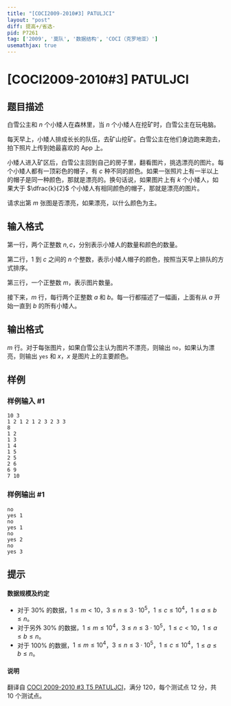 ```yaml
---
title: "[COCI2009-2010#3] PATULJCI"
layout: "post"
diff: 提高+/省选-
pid: P7261
tag: ['2009', '莫队', '数据结构', 'COCI（克罗地亚）']
usemathjax: true
---
```


# [COCI2009-2010#3] PATULJCI
## 题目描述

白雪公主和 $n$ 个小矮人在森林里，当 $n$ 个小矮人在挖矿时，白雪公主在玩电脑。

每天早上，小矮人排成长长的队伍，去矿山挖矿。白雪公主在他们身边跑来跑去，拍下照片上传到她最喜欢的 App 上。

小矮人进入矿区后，白雪公主回到自己的房子里，翻看图片，挑选漂亮的图片。每个小矮人都有一顶彩色的帽子，有 $c$ 种不同的颜色。如果一张照片上有一半以上的帽子是同一种颜色，那就是漂亮的。换句话说，如果图片上有 $k$ 个小矮人，如果大于 $\dfrac{k}{2}$ 个小矮人有相同颜色的帽子，那就是漂亮的图片。

请求出第 $m$ 张图是否漂亮，如果漂亮，以什么颜色为主。
## 输入格式

第一行，两个正整数 $n, c$，分别表示小矮人的数量和颜色的数量。

第二行，$1$ 到 $c$ 之间的 $n$ 个整数，表示小矮人帽子的颜色，按照当天早上排队的方式排序。

第三行，一个正整数 $m$，表示图片数量。

接下来，$m$ 行，每行两个正整数 $a$ 和 $b$。每一行都描述了一幅画，上面有从 $a$ 开始一直到 $b$ 的所有小矮人。



## 输出格式

$m$ 行。对于每张图片，如果白雪公主认为图片不漂亮，则输出 `no`，如果认为漂亮，则输出 `yes` 和 $x$，$x$ 是图片上的主要颜色。
## 样例

### 样例输入 #1
```
10 3
1 2 1 2 1 2 3 2 3 3
8
1 2
1 3
1 4
1 5
2 5
2 6
6 9
7 10

```
### 样例输出 #1
```
no
yes 1
no
yes 1
no
yes 2
no
yes 3

```
## 提示

#### 数据规模及约定

- 对于 $30\%$ 的数据，$1 \le m < 10$，$3 \le n \le 3 \cdot 10^5$，$1 \le c \le 10^4$，$1 \le a \le b \le n$。
- 对于另外 $30\%$ 的数据，$1 \le m \le 10^4$，$3 \le n \le 3 \cdot 10^5$，$1 \le c < 10$，$1 \le a \le b \le n$。
- 对于 $100\%$ 的数据，$1 \le m \le 10^4$，$3 \le n \le 3 \cdot 10^5$，$1 \le c \le 10^4$，$1 \le a \le b \le n$。

#### 说明
翻译自 [COCI 2009-2010 #3 T5 PATULJCI](https://hsin.hr/coci/archive/2009_2010/contest3_tasks.pdf)，满分 120，每个测试点 12 分，共 10 个测试点。
